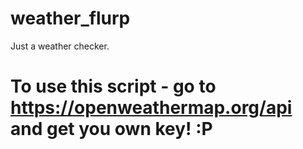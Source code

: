 # weather_flurp
Just a weather checker.


# To use this script - go to https://openweathermap.org/api and get you own key! :P
